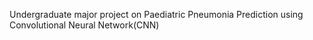 Undergraduate major project on Paediatric Pneumonia Prediction using Convolutional Neural Network(CNN)
